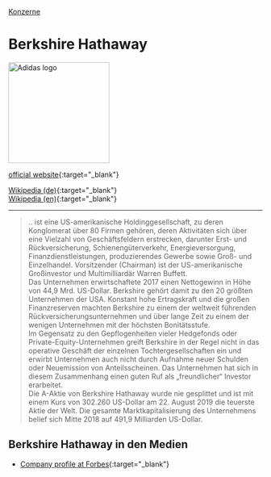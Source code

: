 [Konzerne](../konzerne.html)

# Berkshire Hathaway

<img src="https://upload.wikimedia.org/wikipedia/commons/6/6e/Berkshire-Hathaway-Logo.svg" height="200" alt="Adidas logo">

[official website](http://www.berkshirehathaway.com){:target="_blank"}      

[Wikipedia (de)](https://de.wikipedia.org/wiki/Berkshire_Hathaway){:target="_blank"}   
[Wikipedia (en)](https://en.wikipedia.org/wiki/Berkshire_Hathaway){:target="_blank"}   

---

> .. ist eine US-amerikanische Holdinggesellschaft, zu deren Konglomerat über 80 Firmen gehören, deren Aktivitäten sich über eine Vielzahl von Geschäftsfeldern erstrecken, darunter Erst- und Rückversicherung, Schienengüterverkehr, Energieversorgung, Finanzdienstleistungen, produzierendes Gewerbe sowie Groß- und Einzelhandel. Vorsitzender (Chairman) ist der US-amerikanische Großinvestor und Multimilliardär Warren Buffett.   
Das Unternehmen erwirtschaftete 2017 einen Nettogewinn in Höhe von 44,9 Mrd. US-Dollar. Berkshire gehört damit zu den 20 größten Unternehmen der USA. Konstant hohe Ertragskraft und die großen Finanzreserven machten Berkshire zu einem der weltweit führenden Rückversicherungsunternehmen und über lange Zeit zu einem der wenigen Unternehmen mit der höchsten Bonitätsstufe.   
Im Gegensatz zu den Gepflogenheiten vieler Hedgefonds oder Private-Equity-Unternehmen greift Berkshire in der Regel nicht in das operative Geschäft der einzelnen Tochtergesellschaften ein und erwirbt Unternehmen auch nicht durch Aufnahme neuer Schulden oder Neuemission von Anteilsscheinen. Das Unternehmen hat sich in diesem Zusammenhang einen guten Ruf als „freundlicher“ Investor erarbeitet.   
Die A-Aktie von Berkshire Hathaway wurde nie gesplittet und ist mit einem Kurs von 302.260 US-Dollar am 22. August 2019 die teuerste Aktie der Welt. Die gesamte Marktkapitalisierung des Unternehmens belief sich Mitte 2018 auf 491,9 Milliarden US-Dollar.   

## Berkshire Hathaway in den Medien

* [Company profile at Forbes](https://www.forbes.com/companies/berkshire-hathaway/#4e7a227bbef8){:target="_blank"}      
